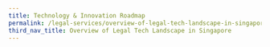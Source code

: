 ```yaml
---
title: Technology & Innovation Roadmap
permalink: /legal-services/overview-of-legal-tech-landscape-in-singapore/technology-and-innovation-roadmap/
third_nav_title: Overview of Legal Tech Landscape in Singapore
---
```

